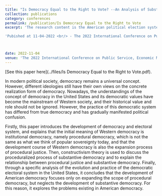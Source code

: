 ```yaml
---
title: "Is Democracy Equal to the Right to Vote? --An Analysis of Substantive and Procedural Democracy in the United States"
collection: publications
category: conferences
permalink: /publication/Is Democracy Equal to the Right to Vote
excerpt: 'The research content is the American political election system, I'm the first author of this publication.'

'Pubished at 11-04-2022 <br/> - The 2022 International Conference on Public Service, Economic Management and Sustainable Development (PESD 2022) <br/> - This is my multi-major course paper. Under the guidance of our professor, my two classmates and I revised it into a conference paper, which published as one of my academic materials.'



date: 2022-11-04
venue: 'The 2022 International Conference on Public Service, Economic Management and Sustainable Development (PESD 2022)'
---
```


[See this paper here](../files/Is Democracy Equal to the Right to Vote.pdf).

In modern political society, democracy remains a universal concept. However, different 
ideologies still have their own views on the concrete realization form of democracy. Nowadays, the 
understandings of the concept of democracy in the United States and its democratic values have become the 
mainstream of Western society, and their historical value and role should not be ignored. However, the 
practice of this democratic system has differed from true democracy and has gradually manifested political 
confusion.

Firstly, this paper introduces the development of democracy and electoral system, and explains that the 
initial meaning of Western democracy is institutional democracy, namely procedural democracy, which is 
not the same as what we think of popular sovereignty today, and that the development course of Western
democracy is also the expansion process of procedural justice. Then, constructivism theory is used to 
discuss the proceduralized process of substantive democracy and to explain the relationship between 
procedural justice and substantive democracy. Finally, through a specific analysis of the evolution and 
practice of the democratic electoral system in the United States, it concludes that the development of 
American democracy focuses only on expanding the scope of procedural democracy, but neglects the 
development of substantive democracy. For this reason, it explores the problems existing in American 
democracy.